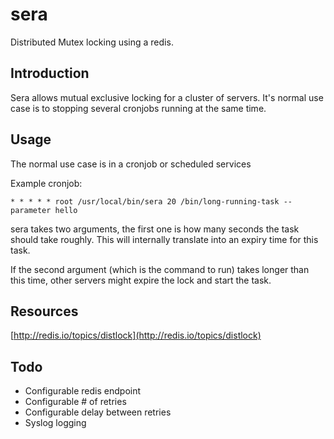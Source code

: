 # sera

Distributed Mutex locking using a redis.

## Introduction

Sera allows mutual exclusive locking for a cluster of servers. It's normal use case is to
stopping several cronjobs running at the same time.

## Usage

The normal use case is in a cronjob or scheduled services

Example cronjob:

	* * * * * root /usr/local/bin/sera 20 /bin/long-running-task --parameter hello

sera takes two arguments, the first one is how many seconds the task should take roughly. This 
will internally translate into an expiry time for this task.

If the second argument (which is the command to run) takes longer than this time, other servers 
might expire the lock and start the task.


## Resources

[http://redis.io/topics/distlock](http://redis.io/topics/distlock)

## Todo

 - Configurable redis endpoint
 - Configurable # of retries
 - Configurable delay between retries
 - Syslog logging


